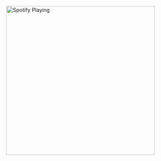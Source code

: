 [<img src="https://spotify-now-playing-github.vercel.app/api/spotify-playing" alt="Spotify Playing" width="400" />](https://open.spotify.com/user/5dap8av6zfs5etliunbd6bwpo)
